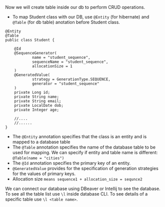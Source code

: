 Now we will create table inside our db to perform CRUD operations.

- To map Student class with our DB, use `@Entity` (for hibernate) and `@Table` (for db table) anotation before Student class.

```
@Entity
@Table
public class Student {

    @Id
    @SequenceGenerator(
            name = "student_sequence",
            sequenceName = "student_sequence",
            allocationSize = 1
    )
    @GeneratedValue(
            strategy = GenerationType.SEQUENCE,
            generator = "student_sequence"
    )
    private Long id;
    private String name;
    private String email;
    private LocalDate dob;
    private Integer age;

    //....
    //......
}
```

- The `@Entity` annotation specifies that the class is an entity and is mapped to a database table
- The `@Table` annotation specifies the name of the database table to be used for mapping. We can specify if entity and table name is different: `@Table(name = "cities")`
- The `@Id` annotation specifies the primary key of an entity.
- `@GeneratedValue` provides for the specification of generation strategies for the values of primary keys.
- Allocation size `means sequence1 + allocation_size = sequnce2`

We can connect our database using DBeaver or Intellij to see the database. To see all the table list use `\l` inside database CLI. To see details of a specific table use `\l <table name>`.
